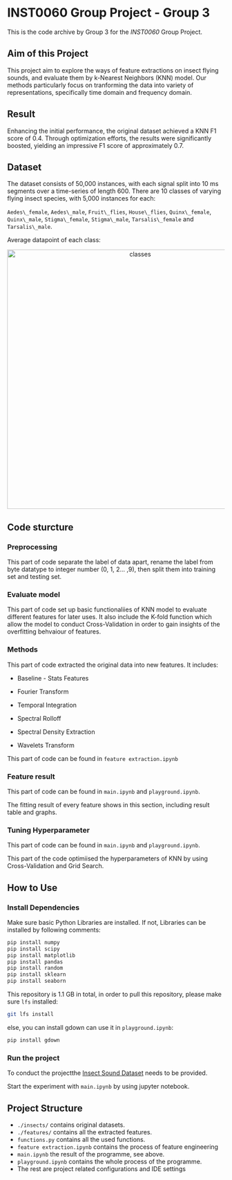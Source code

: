 # INST0060 Group Project - Group 3
This is the code archive by Group 3 for the *INST0060* Group Project.

## Aim of this Project

This project aim to explore the ways of feature extractions on insect flying sounds, and evaluate them by k-Nearest Neighbors (KNN) model. Our methods particularly focus on tranforming the data into variety of representations, specifically time domain and frequency domain.

## Result

Enhancing the initial performance, the original dataset achieved a KNN F1 score of 0.4. Through optimization efforts, the results were significantly boosted, yielding an impressive F1 score of approximately 0.7.

## Dataset

The dataset consists of 50,000 instances, with each signal split into 10 ms segments over a time-series of length 600. There are 10 classes of varying flying insect species, with 5,000 instances for each: 

`Aedes\_female`, `Aedes\_male`, `Fruit\_flies`, `House\_flies`, `Quinx\_female`, `Quinx\_male`, `Stigma\_female`, `Stigma\_male`, `Tarsalis\_female` and `Tarsalis\_male`. 

Average datapoint of each class:
<p align="center">
  <img src="https://github.com/Turkeywobbling/ML-group-project/assets/105172948/adfc1b23-f6d6-4dc1-ac03-9e8cf9775167" alt="classes", width="600">
</p>

## Code sturcture

### Preprocessing

This part of code separate the label of data apart, rename the label from byte datatype to integer number (0, 1, 2... ,9), then split them into training set and testing set.

### Evaluate model

This part of code set up basic functionaliies of KNN model to evaluate different features for later uses. It also include the K-fold function which allow the model to conduct Cross-Validation in order to gain insights of the overfitting behvaiour of features.

### Methods

This part of code extracted the original data into new features. It includes:

- Baseline - Stats Features

- Fourier Transform

- Temporal Integration

- Spectral Rolloff

- Spectral Density Extraction

- Wavelets Transform

This part of code can be found in `feature extraction.ipynb`

### Feature result

This part of code can be found in `main.ipynb` and `playground.ipynb`.

The fitting result of every feature shows in this section, including result table and graphs.

### Tuning Hyperparameter

This part of code can be found in `main.ipynb` and `playground.ipynb`.

This part of the code optimiised the hyperparameters of KNN by using Cross-Validation and Grid Search.

## How to Use

### Install Dependencies

Make sure basic Python Libraries are installed. If not, Libraries can be installed by following comments:

```bash
pip install numpy
pip install scipy
pip install matplotlib
pip install pandas
pip install random
pip install sklearn
pip install seaborn
```

This repository is 1.1 GB in total, in order to pull this repository, please make sure `lfs` installed:

```bash
git lfs install
```

else, you can install gdown can use it in `playground.ipynb`:

```bash
pip install gdown
```

### Run the project

To conduct the projectthe [Insect Sound Dataset](https://www.timeseriesclassification.com/description.php?Dataset=InsectSound) needs to be provided.

Start the experiment with `main.ipynb` by using jupyter notebook.


## Project Structure
- `./insects/` contains original datasets.
- `./features/` contains all the extracted features.
- `functions.py` contains all the used functions.
- `feature extraction.ipynb` contains the process of feature engineering
- `main.ipynb` the result of the programme, see above.
- `playground.ipynb` contains the whole process of the programme. 
- The rest are project related configurations and IDE settings


